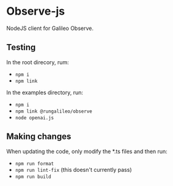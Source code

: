 # Observe-js

NodeJS client for Galileo Observe.

## Testing
In the root direcory, rum:
- `npm i`
- `npm link`

In the examples directory, run:
- `npm i`
- `npm link @rungalileo/observe`
- `node openai.js`

## Making changes
When updating the code, only modify the *.ts files and then run:
- `npm run format`
- `npm run lint-fix` (this doesn't currently pass)
- `npm run build`
